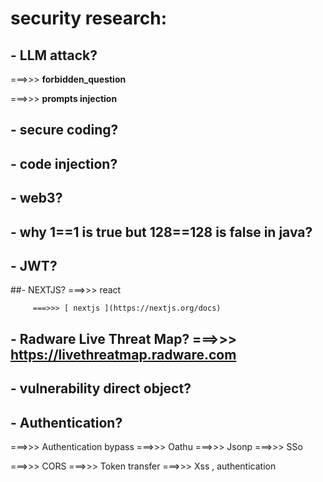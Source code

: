 # security research:

## - LLM attack?
  
 ===>>> **forbidden_question**
 
 ===>>> **prompts injection**

## - secure coding?

## - code injection?

## - web3?

## - why 1==1 is true but 128==128 is false in java?

## - JWT?

##- NEXTJS? ===>>> react

         ===>>> [ nextjs ](https://nextjs.org/docs)

## - Radware Live Threat Map? ===>>> https://livethreatmap.radware.com

## - vulnerability direct object?

## - Authentication?
===>>> Authentication bypass
===>>> Oathu
===>>> Jsonp
===>>> SSo

===>>> CORS
===>>> Token transfer
===>>> Xss , authentication


